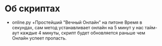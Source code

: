 # Об скриптах
+ online.py
 +Простейший "Вечный Онлайн" на питоне
 Время в секундах, сам метод устанавливает онлайн на 5 минут у нас тайм-аут каждые 4 минуты, скрипт будет обновляется раньше чем Онлайн успеет пропасть.
